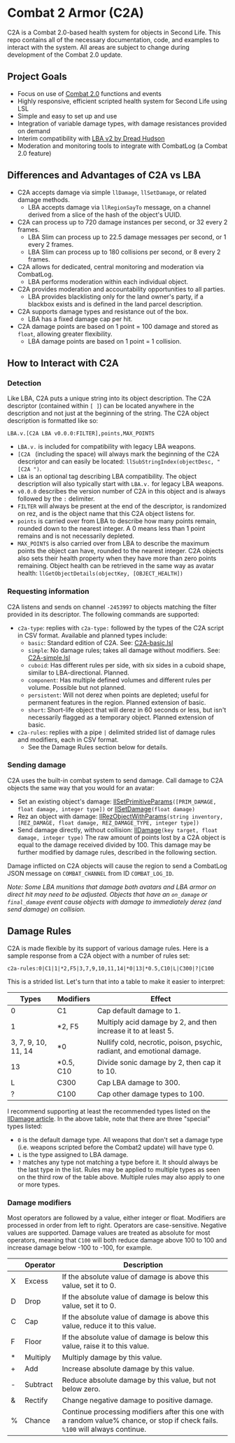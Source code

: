 # Combat 2 Armor (C2A)
C2A is a Combat 2.0-based health system for objects in Second Life. This repo contains all of the necessary documentation, code, and examples to interact with the system. All areas are subject to change during development of the Combat 2.0 update.
## Project Goals
- Focus on use of [Combat 2.0](https://wiki.secondlife.com/wiki/Category:LSL_Combat2) functions and events
- Highly responsive, efficient scripted health system for Second Life using LSL
- Simple and easy to set up and use
- Integration of variable damage types, with damage resistances provided on demand
- Interim compatibility with [LBA v2 by Dread Hudson](https://github.com/Krutchen/SLMCLBA)
- Moderation and monitoring tools to integrate with CombatLog (a Combat 2.0 feature)
## Differences and Advantages of C2A vs LBA
- C2A accepts damage via simple `llDamage`, `llSetDamage`, or related damage methods.
  - LBA accepts damage via `llRegionSayTo` message, on a channel derived from a slice of the hash of the object's UUID.
- C2A can process up to 720 damage instances per second, or 32 every 2 frames.
  - LBA Slim can process up to 22.5 damage messages per second, or 1 every 2 frames.
  - LBA Slim can process up to 180 collisions per second, or 8 every 2 frames.
- C2A allows for dedicated, central monitoring and moderation via CombatLog.
  - LBA performs moderation within each individual object.
- C2A provides moderation and accountability opportunities to all parties.
  - LBA provides blacklisting only for the land owner's party, if a blackbox exists and is defined in the land parcel description.
- C2A supports damage types and resistance out of the box.
  - LBA has a fixed damage cap per hit.
- C2A damage points are based on 1 point = 100 damage and stored as `float`, allowing greater flexibility.
  - LBA damage points are based on 1 point = 1 collision.
## How to Interact with C2A
### Detection
Like LBA, C2A puts a unique string into its object description. The C2A descriptor (contained within `[ ]`) can be located anywhere in the description and not just at the beginning of the string. The C2A object description is formatted like so:
```
LBA.v.[C2A LBA v0.0.0:FILTER],points,MAX_POINTS
```
- `LBA.v.` is included for compatibility with legacy LBA weapons.
- `[C2A ` (including the space) will always mark the beginning of the C2A descriptor and can easily be located: `llSubStringIndex(objectDesc, "[C2A ")`.
- `LBA` is an optional tag describing LBA compatibility. The object description will also typically start with `LBA.v.` for legacy LBA weapons.
- `v0.0.0` describes the version number of C2A in this object and is always followed by the `:` delimiter.
- `FILTER` will always be present at the end of the descriptor, is randomized on rez, and is the object name that this C2A object listens for.
- `points` is carried over from LBA to describe how many points remain, rounded down to the nearest integer. A 0 means less than 1 point remains and is not necessarily depleted.
- `MAX_POINTS` is also carried over from LBA to describe the maximum points the object can have, rounded to the nearest integer.
C2A objects also sets their health property when they have more than zero points remaining. Object health can be retrieved in the same way as avatar health: `llGetObjectDetails(objectKey, [OBJECT_HEALTH])`
### Requesting information
C2A listens and sends on channel `-2453997` to objects matching the filter provided in its descriptor. The following commands are supported:
- `c2a-type`: replies with `c2a-type:` followed by the types of the C2A script in CSV format. Available and planned types include:
  - `basic`: Standard edition of C2A. See: [C2A-basic.lsl](https://github.com/ThunderRahja/combat2armor/blob/main/C2A-basic.lsl)
  - `simple`: No damage rules; takes all damage without modifiers. See: [C2A-simple.lsl](https://github.com/ThunderRahja/combat2armor/blob/main/C2A-simple.lsl)
  - `cuboid`: Has different rules per side, with six sides in a cuboid shape, similar to LBA-directional. Planned.
  - `component`: Has multiple defined volumes and different rules per volume. Possible but not planned.
  - `persistent`: Will not derez when points are depleted; useful for permanent features in the region. Planned extension of basic.
  - `short`: Short-life object that will derez in 60 seconds or less, but isn't necessarily flagged as a temporary object. Planned extension of basic.
- `c2a-rules`: replies with a pipe `|` delimited strided list of damage rules and modifiers, each in CSV format.
  - See the Damage Rules section below for details.
### Sending damage
C2A uses the built-in combat system to send damage. Call damage to C2A objects the same way that you would for an avatar:
- Set an existing object's damage: [llSetPrimitiveParams](https://wiki.secondlife.com/wiki/LlSetPrimitiveParams)`([PRIM_DAMAGE, float damage, integer type])` or [llSetDamage](https://wiki.secondlife.com/wiki/LlSetDamage)`(float damage)`
- Rez an object with damage: [llRezObjectWithParams](https://wiki.secondlife.com/wiki/LlRezObjectWithParams)`(string inventory, [REZ_DAMAGE, float damage, REZ_DAMAGE_TYPE, integer type])`
- Send damage directly, without collision: [llDamage](https://wiki.secondlife.com/wiki/LlDamage)`(key target, float damage, integer type)`
The raw amount of points lost by a C2A object is equal to the damage received divided by 100. This damage may be further modified by damage rules, described in the following section.

Damage inflicted on C2A objects will cause the region to send a CombatLog JSON message on `COMBAT_CHANNEL` from ID `COMBAT_LOG_ID`.

*Note: Some LBA munitions that damage both avatars and LBA armor on direct hit may need to be adjusted. Objects that have an `on_damage` or `final_damage` event cause objects with damage to immediately derez (and send damage) on collision.*
## Damage Rules
C2A is made flexible by its support of various damage rules. Here is a sample response from a C2A object with a number of rules set:
```
c2a-rules:0|C1|1|*2,F5|3,7,9,10,11,14|*0|13|*0.5,C10|L|C300|?|C100
```
This is a strided list. Let's turn that into a table to make it easier to interpret:

| Types | Modifiers | Effect |
| --- | --- | --- |
| 0 | C1 | Cap default damage to 1. |
| 1 | *2, F5 | Multiply acid damage by 2, and then increase it to at least 5. |
| 3, 7, 9, 10, 11, 14 | *0 | Nullify cold, necrotic, poison, psychic, radiant, and emotional damage. |
| 13 | *0.5, C10 | Divide sonic damage by 2, then cap it to 10. |
| L | C300 | Cap LBA damage to 300. |
| ? | C100 | Cap other damage types to 100. |

I recommend supporting at least the recommended types listed on the [llDamage article](https://wiki.secondlife.com/wiki/LlDamage). In the above table, note that there are three "special" types listed:
- `0` is the default damage type. All weapons that don't set a damage type (i.e. weapons scripted before the Combat2 update) will have type 0.
- `L` is the type assigned to LBA damage.
- `?` matches any type not matching a type before it. It should always be the last type in the list.
Rules may be applied to multiple types as seen on the third row of the table above. Multiple rules may also apply to one or more types.
### Damage modifiers
Most operators are followed by a value, either integer or float. Modifiers are processed in order from left to right. Operators are case-sensitive. Negative values are supported. Damage values are treated as absolute for most operators, meaning that `C100` will both reduce damage above 100 to 100 and increase damage below -100 to -100, for example.

|  | Operator | Description |
| --- | --- | --- |
| X | Excess | If the absolute value of damage is above this value, set it to 0. |
| D | Drop | If the absolute value of damage is below this value, set it to 0. |
| C | Cap | If the absolute value of damage is above this value, reduce it to this value. |
| F | Floor | If the absolute value of damage is below this value, raise it to this value. |
| * | Multiply | Multiply damage by this value. |
| + | Add | Increase absolute damage by this value. |
| - | Subtract | Reduce absolute damage by this value, but not below zero. |
| & | Rectify | Change negative damage to positive damage. |
| % | Chance | Continue processing modifiers after this one with a random value% chance, or stop if check fails. `%100` will always continue. |

